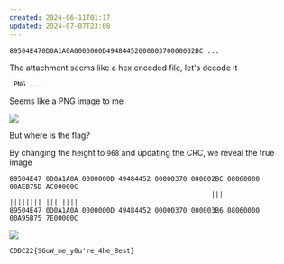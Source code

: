 ```yaml
---
created: 2024-06-11T01:17
updated: 2024-07-07T23:08
---
```


```text
89504E470D0A1A0A0000000D4948445200000370000002BC ...
```

The attachment seems like a hex encoded file, let's decode it

```text
.PNG ...
```

Seems like a PNG image to me

![](https://res.cloudinary.com/kumonochisanaka/image/upload/v1718083777/2024/06/b68bd42ed31e1eb40289486096281220.png)

But where is the flag?

By changing the height to `968` and updating the CRC, we reveal the true image

```text
89504E47 0D0A1A0A 0000000D 49484452 00000370 000002BC 08060000 00AEB75D AC00000C
                                                  |||          |||||||| ||||||||
89504E47 0D0A1A0A 0000000D 49484452 00000370 000003B6 08060000 00A95B75 7E00000C
```

![](https://res.cloudinary.com/kumonochisanaka/image/upload/v1718083777/2024/06/63ef2516ae1946b5dd238729506a0c24.png)

```flag
CDDC22{S6oW_me_y0u're_4he_8est}
```
